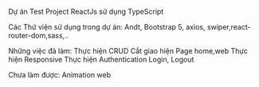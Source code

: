 Dự án Test Project ReactJs sử dụng TypeScript

Các Thứ viện sử dụng trong dự án: Andt, Bootstrap 5, axios, swiper,react-router-dom,sass,..

Những việc đã làm:
Thực hiện CRUD
Cắt giao hiện Page home,web
Thực hiện Responsive
Thực hiện Authentication Login, Logout

Chưa làm được:
Animation web
